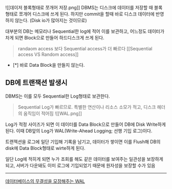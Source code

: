 

![[데이저 블록형태로 쪼개어 저장.png]]
DBMS는 디스크에 데이터를 저장할 때 블록 형태로 쪼개어 디스크에 쓰게 된다. 하지만 commit을 할때 바로 디스크 데이터에 반영하지 않는다. (Disk io가 많아지는 것이므로)

대부분의 DB는 메모리나 Sequential한 log에 적어 이를 보관하고, 어느정도 데이터가 차게 되면 Block으로 만들어 하드디스크게 쓰게 된다.
> randaom access 보다 Sequential access가 더 빠르다
> [[Sequential access VS Random access]]

- [*] 바로 Data Block을 만들지 않는다.

## DB에 트랜잭션 발생시
DBMS는 이를 모두 Sequential한 Log형태로 보관한다.
> Sequential Log가 빠르므로. 특별한 연산이나 리소스 소모가 적고, 디스크 헤더의 움직임이 적어짐
![[WAL.png]]

Log가 적정 사이즈가 되면 이 데이터를 Data Block으로 만들어 DB에 Disk Write하게 된다.
이때 DB앞의 Log가 WAL(Write-Ahead Logging; 선행 기입 로그)이다.

트랜젝션을 로그에 일단 기입해 기록을 남기고, 데이터가 쌓이면 이를 Flush해 DB의 disk에 Data Block형태로 wirte하게 된다.

일단 Log에 적히게 되면 누가 조회를 해도 같은 데이터를 보여주는 일관성을 보장하게 되고, 서버가 다운돼도 이미 로그에 기입되었기 때문에 원자성을 보장할 수가 있음

---
[데이터베이스의 무결성을 모장해주는 WAL](https://bourbonkk.tistory.com/86)
